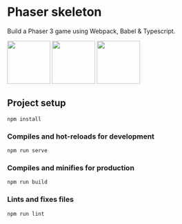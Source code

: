 # Phaser skeleton
Build a Phaser 3 game using Webpack, Babel & Typescript.

<img src="https://phaser.io/images/img.png" height="100"> <img src="https://raw.githubusercontent.com/webpack/media/master/logo/logo-on-white-bg.png" height="100"> <img src="https://rynop.files.wordpress.com/2016/09/ts.png?w=816" height="100">

## Project setup
```
npm install
```

### Compiles and hot-reloads for development
```
npm run serve
```

### Compiles and minifies for production
```
npm run build
```

### Lints and fixes files
```
npm run lint
```
